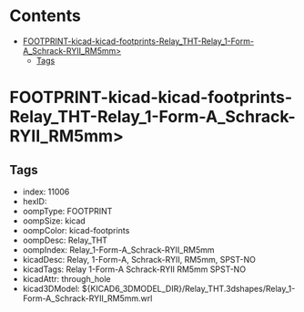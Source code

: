 



Contents
========

* [FOOTPRINT-kicad-kicad-footprints-Relay_THT-Relay_1-Form-A_Schrack-RYII_RM5mm>](#footprint-kicad-kicad-footprints-relay_tht-relay_1-form-a_schrack-ryii_rm5mm)
	* [Tags](#tags)

# FOOTPRINT-kicad-kicad-footprints-Relay_THT-Relay_1-Form-A_Schrack-RYII_RM5mm>

## Tags

- index: 11006
- hexID: 
- oompType: FOOTPRINT
- oompSize: kicad
- oompColor: kicad-footprints
- oompDesc: Relay_THT
- oompIndex: Relay_1-Form-A_Schrack-RYII_RM5mm
- kicadDesc: Relay, 1-Form-A, Schrack-RYII, RM5mm, SPST-NO
- kicadTags: Relay 1-Form-A Schrack-RYII RM5mm SPST-NO
- kicadAttr: through_hole
- kicad3DModel: ${KICAD6_3DMODEL_DIR}/Relay_THT.3dshapes/Relay_1-Form-A_Schrack-RYII_RM5mm.wrl
